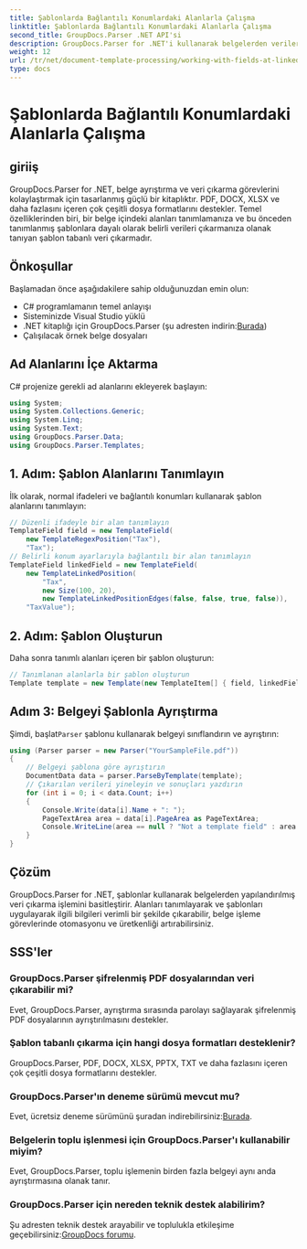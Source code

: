 ```yaml
---
title: Şablonlarda Bağlantılı Konumlardaki Alanlarla Çalışma
linktitle: Şablonlarda Bağlantılı Konumlardaki Alanlarla Çalışma
second_title: GroupDocs.Parser .NET API'si
description: GroupDocs.Parser for .NET'i kullanarak belgelerden verileri verimli bir şekilde nasıl çıkaracağınızı öğrenin. Kod örnekleriyle adım adım eğitim.
weight: 12
url: /tr/net/document-template-processing/working-with-fields-at-linked-positions-in-templates/
type: docs
---
```

# Şablonlarda Bağlantılı Konumlardaki Alanlarla Çalışma

## giriiş
GroupDocs.Parser for .NET, belge ayrıştırma ve veri çıkarma görevlerini kolaylaştırmak için tasarlanmış güçlü bir kitaplıktır. PDF, DOCX, XLSX ve daha fazlasını içeren çok çeşitli dosya formatlarını destekler. Temel özelliklerinden biri, bir belge içindeki alanları tanımlamanıza ve bu önceden tanımlanmış şablonlara dayalı olarak belirli verileri çıkarmanıza olanak tanıyan şablon tabanlı veri çıkarmadır.
## Önkoşullar
Başlamadan önce aşağıdakilere sahip olduğunuzdan emin olun:
- C# programlamanın temel anlayışı
- Sisteminizde Visual Studio yüklü
-  .NET kitaplığı için GroupDocs.Parser (şu adresten indirin:[Burada](https://releases.groupdocs.com/parser/net/))
- Çalışılacak örnek belge dosyaları

## Ad Alanlarını İçe Aktarma
C# projenize gerekli ad alanlarını ekleyerek başlayın:
```csharp
using System;
using System.Collections.Generic;
using System.Linq;
using System.Text;
using GroupDocs.Parser.Data;
using GroupDocs.Parser.Templates;
```
## 1. Adım: Şablon Alanlarını Tanımlayın
İlk olarak, normal ifadeleri ve bağlantılı konumları kullanarak şablon alanlarını tanımlayın:
```csharp
// Düzenli ifadeyle bir alan tanımlayın
TemplateField field = new TemplateField(
    new TemplateRegexPosition("Tax"),
    "Tax");
// Belirli konum ayarlarıyla bağlantılı bir alan tanımlayın
TemplateField linkedField = new TemplateField(
    new TemplateLinkedPosition(
        "Tax",
        new Size(100, 20),
        new TemplateLinkedPositionEdges(false, false, true, false)),
    "TaxValue");
```
## 2. Adım: Şablon Oluşturun
Daha sonra tanımlı alanları içeren bir şablon oluşturun:
```csharp
// Tanımlanan alanlarla bir şablon oluşturun
Template template = new Template(new TemplateItem[] { field, linkedField });
```
## Adım 3: Belgeyi Şablonla Ayrıştırma
 Şimdi, başlat`Parser` şablonu kullanarak belgeyi sınıflandırın ve ayrıştırın:
```csharp
using (Parser parser = new Parser("YourSampleFile.pdf"))
{
    // Belgeyi şablona göre ayrıştırın
    DocumentData data = parser.ParseByTemplate(template);
    // Çıkarılan verileri yineleyin ve sonuçları yazdırın
    for (int i = 0; i < data.Count; i++)
    {
        Console.Write(data[i].Name + ": ");
        PageTextArea area = data[i].PageArea as PageTextArea;
        Console.WriteLine(area == null ? "Not a template field" : area.Text);
    }
}
```

## Çözüm
GroupDocs.Parser for .NET, şablonlar kullanarak belgelerden yapılandırılmış veri çıkarma işlemini basitleştirir. Alanları tanımlayarak ve şablonları uygulayarak ilgili bilgileri verimli bir şekilde çıkarabilir, belge işleme görevlerinde otomasyonu ve üretkenliği artırabilirsiniz.

## SSS'ler
### GroupDocs.Parser şifrelenmiş PDF dosyalarından veri çıkarabilir mi?
Evet, GroupDocs.Parser, ayrıştırma sırasında parolayı sağlayarak şifrelenmiş PDF dosyalarının ayrıştırılmasını destekler.
### Şablon tabanlı çıkarma için hangi dosya formatları desteklenir?
GroupDocs.Parser, PDF, DOCX, XLSX, PPTX, TXT ve daha fazlasını içeren çok çeşitli dosya formatlarını destekler.
### GroupDocs.Parser'ın deneme sürümü mevcut mu?
 Evet, ücretsiz deneme sürümünü şuradan indirebilirsiniz:[Burada](https://releases.groupdocs.com/).
### Belgelerin toplu işlenmesi için GroupDocs.Parser'ı kullanabilir miyim?
Evet, GroupDocs.Parser, toplu işlemenin birden fazla belgeyi aynı anda ayrıştırmasına olanak tanır.
### GroupDocs.Parser için nereden teknik destek alabilirim?
 Şu adresten teknik destek arayabilir ve toplulukla etkileşime geçebilirsiniz:[GroupDocs forumu](https://forum.groupdocs.com/c/parser/17).